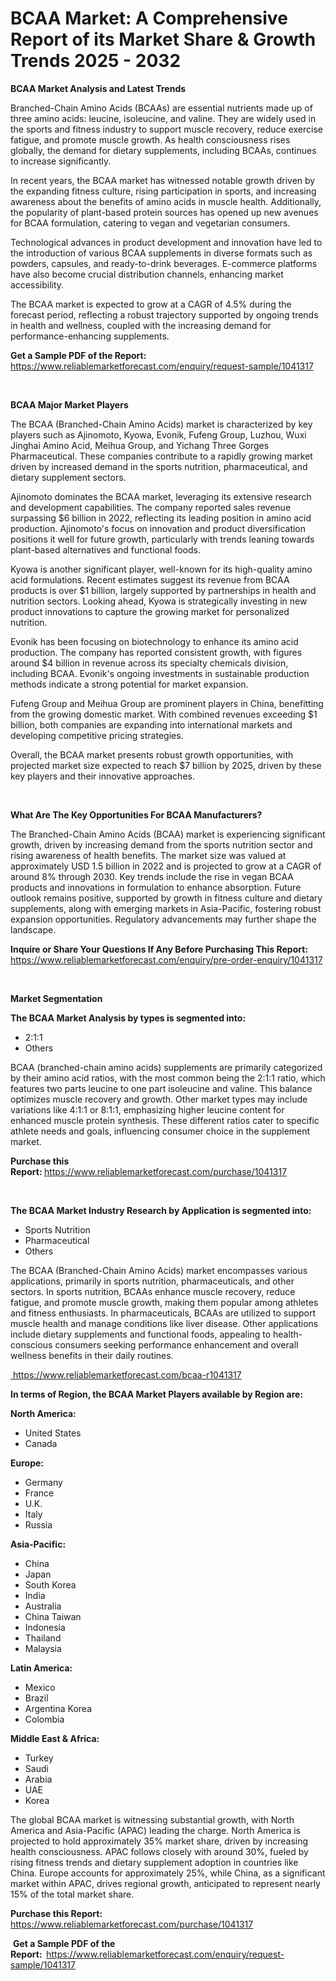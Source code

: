 <p><h1>BCAA Market: A Comprehensive Report of its Market Share & Growth Trends 2025 - 2032</h1></p><p><strong>BCAA Market Analysis and Latest Trends</strong></p>
<p><p>Branched-Chain Amino Acids (BCAAs) are essential nutrients made up of three amino acids: leucine, isoleucine, and valine. They are widely used in the sports and fitness industry to support muscle recovery, reduce exercise fatigue, and promote muscle growth. As health consciousness rises globally, the demand for dietary supplements, including BCAAs, continues to increase significantly.</p><p>In recent years, the BCAA market has witnessed notable growth driven by the expanding fitness culture, rising participation in sports, and increasing awareness about the benefits of amino acids in muscle health. Additionally, the popularity of plant-based protein sources has opened up new avenues for BCAA formulation, catering to vegan and vegetarian consumers.</p><p>Technological advances in product development and innovation have led to the introduction of various BCAA supplements in diverse formats such as powders, capsules, and ready-to-drink beverages. E-commerce platforms have also become crucial distribution channels, enhancing market accessibility.</p><p>The BCAA market is expected to grow at a CAGR of 4.5% during the forecast period, reflecting a robust trajectory supported by ongoing trends in health and wellness, coupled with the increasing demand for performance-enhancing supplements.</p></p>
<p><strong>Get a Sample PDF of the Report:&nbsp;</strong> <a href="https://www.reliablemarketforecast.com/enquiry/request-sample/1041317?utm_campaign=2822&utm_medium=2&utm_source=Github&utm_content=ia&utm_term=19042025&utm_id=bcaa">https://www.reliablemarketforecast.com/enquiry/request-sample/1041317</a></p>
<p>&nbsp;</p>
<p><strong>BCAA Major Market Players</strong></p>
<p><p>The BCAA (Branched-Chain Amino Acids) market is characterized by key players such as Ajinomoto, Kyowa, Evonik, Fufeng Group, Luzhou, Wuxi Jinghai Amino Acid, Meihua Group, and Yichang Three Gorges Pharmaceutical. These companies contribute to a rapidly growing market driven by increased demand in the sports nutrition, pharmaceutical, and dietary supplement sectors.</p><p>Ajinomoto dominates the BCAA market, leveraging its extensive research and development capabilities. The company reported sales revenue surpassing $6 billion in 2022, reflecting its leading position in amino acid production. Ajinomoto's focus on innovation and product diversification positions it well for future growth, particularly with trends leaning towards plant-based alternatives and functional foods.</p><p>Kyowa is another significant player, well-known for its high-quality amino acid formulations. Recent estimates suggest its revenue from BCAA products is over $1 billion, largely supported by partnerships in health and nutrition sectors. Looking ahead, Kyowa is strategically investing in new product innovations to capture the growing market for personalized nutrition.</p><p>Evonik has been focusing on biotechnology to enhance its amino acid production. The company has reported consistent growth, with figures around $4 billion in revenue across its specialty chemicals division, including BCAA. Evonik's ongoing investments in sustainable production methods indicate a strong potential for market expansion.</p><p>Fufeng Group and Meihua Group are prominent players in China, benefitting from the growing domestic market. With combined revenues exceeding $1 billion, both companies are expanding into international markets and developing competitive pricing strategies.</p><p>Overall, the BCAA market presents robust growth opportunities, with projected market size expected to reach $7 billion by 2025, driven by these key players and their innovative approaches.</p></p>
<p>&nbsp;</p>
<p><strong>What Are The Key Opportunities For BCAA Manufacturers?</strong></p>
<p><p>The Branched-Chain Amino Acids (BCAA) market is experiencing significant growth, driven by increasing demand from the sports nutrition sector and rising awareness of health benefits. The market size was valued at approximately USD 1.5 billion in 2022 and is projected to grow at a CAGR of around 8% through 2030. Key trends include the rise in vegan BCAA products and innovations in formulation to enhance absorption. Future outlook remains positive, supported by growth in fitness culture and dietary supplements, along with emerging markets in Asia-Pacific, fostering robust expansion opportunities. Regulatory advancements may further shape the landscape.</p></p>
<p><strong>Inquire or Share Your Questions If Any Before Purchasing This Report:</strong> <a href="https://www.reliablemarketforecast.com/enquiry/pre-order-enquiry/1041317?utm_campaign=2822&utm_medium=2&utm_source=Github&utm_content=ia&utm_term=19042025&utm_id=bcaa">https://www.reliablemarketforecast.com/enquiry/pre-order-enquiry/1041317</a></p>
<p>&nbsp;</p>
<p><strong>Market Segmentation</strong></p>
<p><strong>The BCAA Market Analysis by types is segmented into:</strong></p>
<p><ul><li>2:1:1</li><li>Others</li></ul></p>
<p><p>BCAA (branched-chain amino acids) supplements are primarily categorized by their amino acid ratios, with the most common being the 2:1:1 ratio, which features two parts leucine to one part isoleucine and valine. This balance optimizes muscle recovery and growth. Other market types may include variations like 4:1:1 or 8:1:1, emphasizing higher leucine content for enhanced muscle protein synthesis. These different ratios cater to specific athlete needs and goals, influencing consumer choice in the supplement market.</p></p>
<p><strong>Purchase this Report:&nbsp;</strong><a href="https://www.reliablemarketforecast.com/purchase/1041317?utm_campaign=2822&utm_medium=2&utm_source=Github&utm_content=ia&utm_term=19042025&utm_id=bcaa">https://www.reliablemarketforecast.com/purchase/1041317</a></p>
<p>&nbsp;</p>
<p><strong>The BCAA Market Industry Research by Application is segmented into:</strong></p>
<p><ul><li>Sports Nutrition</li><li>Pharmaceutical</li><li>Others</li></ul></p>
<p><p>The BCAA (Branched-Chain Amino Acids) market encompasses various applications, primarily in sports nutrition, pharmaceuticals, and other sectors. In sports nutrition, BCAAs enhance muscle recovery, reduce fatigue, and promote muscle growth, making them popular among athletes and fitness enthusiasts. In pharmaceuticals, BCAAs are utilized to support muscle health and manage conditions like liver disease. Other applications include dietary supplements and functional foods, appealing to health-conscious consumers seeking performance enhancement and overall wellness benefits in their daily routines.</p></p>
<p><a href="https://www.reliablemarketforecast.com/bcaa-r1041317?utm_campaign=2822&utm_medium=2&utm_source=Github&utm_content=ia&utm_term=19042025&utm_id=bcaa">&nbsp;https://www.reliablemarketforecast.com/bcaa-r1041317</a></p>
<p><strong>In terms of Region, the BCAA Market Players available by Region are:</strong></p>
<p>
    <p> <strong> North America: </strong>
        <ul>
            <li>United States</li>
            <li>Canada</li>
        </ul>
        </p> 
    <p> <strong> Europe: </strong>
        <ul>
            <li>Germany</li>
            <li>France</li>
            <li>U.K.</li>
            <li>Italy</li>
            <li>Russia</li>
        </ul>
        </p> 
    <p> <strong> Asia-Pacific: </strong>
        <ul>
            <li>China</li>
            <li>Japan</li>
            <li>South Korea</li>
            <li>India</li>
            <li>Australia</li>
            <li>China Taiwan</li>
            <li>Indonesia</li>
            <li>Thailand</li>
            <li>Malaysia</li>
        </ul>
        </p> 
    <p> <strong> Latin America: </strong>
        <ul>
            <li>Mexico</li>
            <li>Brazil</li>
            <li>Argentina Korea</li>
            <li>Colombia</li>
        </ul>
        </p> 
    <p> <strong> Middle East & Africa: </strong>
        <ul>
            <li>Turkey</li>
            <li>Saudi</li>
            <li>Arabia</li>
            <li>UAE</li>
            <li>Korea</li>
        </ul>
    </p>
    </p>
<p><p>The global BCAA market is witnessing substantial growth, with North America and Asia-Pacific (APAC) leading the charge. North America is projected to hold approximately 35% market share, driven by increasing health consciousness. APAC follows closely with around 30%, fueled by rising fitness trends and dietary supplement adoption in countries like China. Europe accounts for approximately 25%, while China, as a significant market within APAC, drives regional growth, anticipated to represent nearly 15% of the total market share.</p></p>
<p><strong>Purchase this Report: </strong><a href="https://www.reliablemarketforecast.com/purchase/1041317?utm_campaign=2822&utm_medium=2&utm_source=Github&utm_content=ia&utm_term=19042025&utm_id=bcaa">https://www.reliablemarketforecast.com/purchase/1041317</a></p>
<p>&nbsp;<strong>Get a Sample PDF of the Report:&nbsp;&nbsp;</strong><a href="https://www.reliablemarketforecast.com/enquiry/request-sample/1041317?utm_campaign=2822&utm_medium=2&utm_source=Github&utm_content=ia&utm_term=19042025&utm_id=bcaa">https://www.reliablemarketforecast.com/enquiry/request-sample/1041317</a></p>
<p><strong></strong></p>
<p><p></p><p></p><p></p></p>